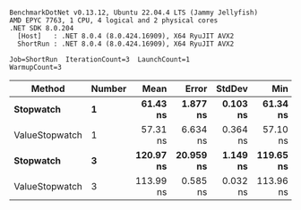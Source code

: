 ```

BenchmarkDotNet v0.13.12, Ubuntu 22.04.4 LTS (Jammy Jellyfish)
AMD EPYC 7763, 1 CPU, 4 logical and 2 physical cores
.NET SDK 8.0.204
  [Host]   : .NET 8.0.4 (8.0.424.16909), X64 RyuJIT AVX2
  ShortRun : .NET 8.0.4 (8.0.424.16909), X64 RyuJIT AVX2

Job=ShortRun  IterationCount=3  LaunchCount=1  
WarmupCount=3  

```
| Method         | Number | Mean      | Error     | StdDev   | Min       | Max       | Gen0   | Allocated |
|--------------- |------- |----------:|----------:|---------:|----------:|----------:|-------:|----------:|
| **Stopwatch**      | **1**      |  **61.43 ns** |  **1.877 ns** | **0.103 ns** |  **61.34 ns** |  **61.54 ns** | **0.0005** |      **40 B** |
| ValueStopwatch | 1      |  57.31 ns |  6.634 ns | 0.364 ns |  57.10 ns |  57.73 ns |      - |         - |
| **Stopwatch**      | **3**      | **120.97 ns** | **20.959 ns** | **1.149 ns** | **119.65 ns** | **121.76 ns** | **0.0005** |      **40 B** |
| ValueStopwatch | 3      | 113.99 ns |  0.585 ns | 0.032 ns | 113.96 ns | 114.02 ns |      - |         - |
